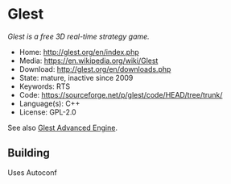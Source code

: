 # Glest

_Glest is a free 3D real-time strategy game._

- Home: http://glest.org/en/index.php
- Media: https://en.wikipedia.org/wiki/Glest
- Download: http://glest.org/en/downloads.php
- State: mature, inactive since 2009
- Keywords: RTS 
- Code: https://sourceforge.net/p/glest/code/HEAD/tree/trunk/
- Language(s): C++
- License: GPL-2.0

See also [Glest Advanced Engine](https://sourceforge.net/projects/glestae/).

## Building

Uses Autoconf

